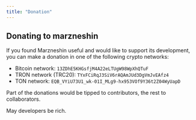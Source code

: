 ```yaml
---
title: "Donation"
---
```


## Donating to marzneshin

If you found Marzneshin useful and would like to support its development, you can make a donation in one of the
following crypto networks:

- Bitcoin network: `13ZDhE5KHGsfjM4A22eLTUgW98WpXhQTuF`
- TRON network (TRC20): `TYxFCiRqJ3SiV6rAQAmJUd3DgVmJvEAfz4`
- TON network: `EQB_VYiU73U1_wk-01I_MLg9-hx953VOf9Y36t2Z04WyUapD`

Part of the donations would be tipped to contributors, the rest to collaborators.

May developers be rich.
